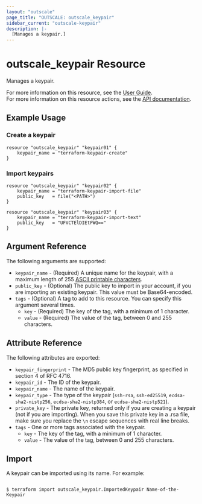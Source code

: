 ```yaml
---
layout: "outscale"
page_title: "OUTSCALE: outscale_keypair"
sidebar_current: "outscale-keypair"
description: |-
  [Manages a keypair.]
---
```


# outscale_keypair Resource

Manages a keypair.

For more information on this resource, see the [User Guide](https://docs.outscale.com/en/userguide/About-Keypairs.html).  
For more information on this resource actions, see the [API documentation](https://docs.outscale.com/api#3ds-outscale-api-keypair).

## Example Usage

### Create a keypair

```hcl
resource "outscale_keypair" "keypair01" {
	keypair_name = "terraform-keypair-create"
}
```

### Import keypairs

```hcl
resource "outscale_keypair" "keypair02" {
	keypair_name = "terraform-keypair-import-file"
	public_key   = file("<PATH>")
}

resource "outscale_keypair" "keypair03" {
	keypair_name = "terraform-keypair-import-text"
	public_key   = "UFVCTElDIEtFWQ=="
}
```

## Argument Reference

The following arguments are supported:

* `keypair_name` - (Required) A unique name for the keypair, with a maximum length of 255 [ASCII printable characters](https://en.wikipedia.org/wiki/ASCII#Printable_characters).
* `public_key` - (Optional) The public key to import in your account, if you are importing an existing keypair. This value must be Base64-encoded.
* `tags` - (Optional) A tag to add to this resource. You can specify this argument several times.
    * `key` - (Required) The key of the tag, with a minimum of 1 character.
    * `value` - (Required) The value of the tag, between 0 and 255 characters.

## Attribute Reference

The following attributes are exported:

* `keypair_fingerprint` - The MD5 public key fingerprint, as specified in section 4 of RFC 4716.
* `keypair_id` - The ID of the keypair.
* `keypair_name` - The name of the keypair.
* `keypair_type` - The type of the keypair (`ssh-rsa`, `ssh-ed25519`, `ecdsa-sha2-nistp256`, `ecdsa-sha2-nistp384`, or `ecdsa-sha2-nistp521`).
* `private_key` - The private key, returned only if you are creating a keypair (not if you are importing). When you save this private key in a .rsa file, make sure you replace the `\n` escape sequences with real line breaks.
* `tags` - One or more tags associated with the keypair.
    * `key` - The key of the tag, with a minimum of 1 character.
    * `value` - The value of the tag, between 0 and 255 characters.

## Import

A keypair can be imported using its name. For example:

```console

$ terraform import outscale_keypair.ImportedKeypair Name-of-the-Keypair

```
